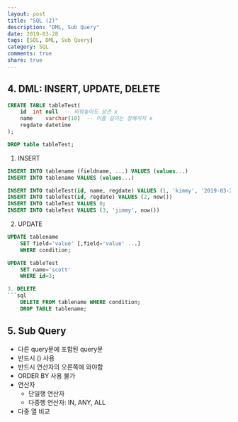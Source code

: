 ```yaml
---
layout: post
title: "SQL (2)"
description: "DML, Sub Query"
date: 2019-03-28
tags: [SQL, DML, Sub Query]
category: SQL
comments: true
share: true
---
```


## 4. DML: INSERT, UPDATE, DELETE
```sql
CREATE TABLE tableTest(
	id	int	null  -- 비워놓아도 상관 x 
    name	varchar(10)  -- 이름 길이는 정해지지 x
    regdate	datetime
);

DROP table tableTest;
```

1. INSERT
```sql
INSERT INTO tablename (fieldname, ...) VALUES (values...)
INSERT INTO tablename VALUES (values...)
```
```sql
INSERT INTO tableTest(id, name, regdate) VALUES (1, 'kimmy', '2019-03-26')
INSERT INTO tableTest(id, regdate) VALUES (2, now())
INSERT INTO tableTest VALUES 0;
INSERT INTO tableTest VALUES (3, 'jimmy', now())
```

2. UPDATE
```sql
UPDATE tablename
	SET field='value' [,field='value' ...]
    WHERE condition;
```
```sql
UPDATE tableTest
	SET name='scott'
    WHERE id=3;

3. DELETE
```sql
	DELETE FROM tablename WHERE condition;
    DROP TABLE tablename;
```

## 5. Sub Query
- 다른 query문에 포함된 query문
- 반드시 () 사용
- 반드시 연산자의 오른쪽에 와야함
- ORDER BY 사용 불가
- 연산자
	- 단일행 연산자
	- 다중행 연산자: IN, ANY, ALL
- 다중 열 비교
